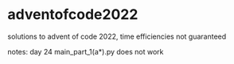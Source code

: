# adventofcode2022
solutions to advent of code 2022, time efficiencies not guaranteed

notes: day 24 main_part_1(a*).py does not work
